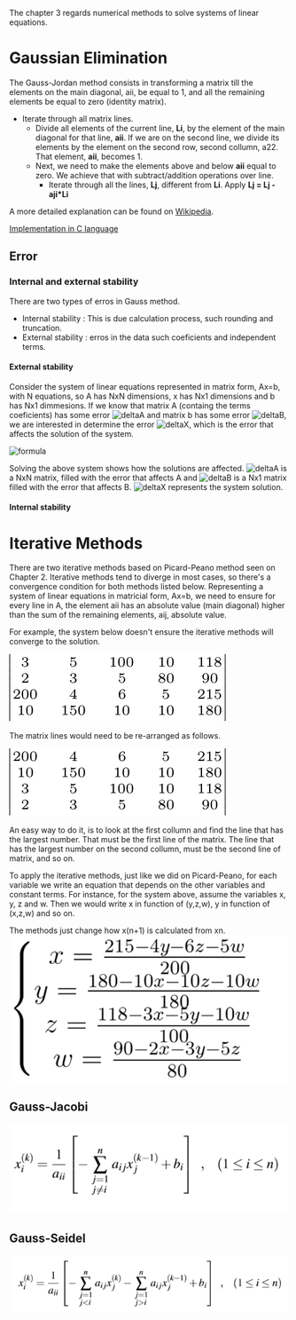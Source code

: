 The chapter 3 regards numerical methods to solve systems of linear equations.
# Gaussian Elimination
The Gauss-Jordan method consists in transforming a matrix till the elements on the main diagonal, aii, be equal to 1, and all the remaining elements be equal to zero (identity matrix). 

* Iterate through all matrix lines.
    * Divide all elements of the current line, **Li**, by the element of the main diagonal for that line, **aii**. If we are on the second line, we divide its elements by the element on the second row, second collumn, a22. That element, **aii**, becomes 1.
    * Next, we need to make the elements above and below **aii** equal to zero. We achieve that with subtract/addition operations over line.
        * Iterate through all the lines, **Lj**, different from **Li**. Apply **Lj = Lj - aji*Li**

A more detailed explanation can be found on [Wikipedia](https://en.wikipedia.org/wiki/Gaussian_elimination).

[Implementation in C language](Gaussian%20elimination.c)

## Error
### Internal and external stability
There are two types of erros in Gauss method. 
* Internal stability : This is due calculation process, such rounding and truncation.
* External stability : erros in the data such coeficients and independent terms.

#### External stability
Consider the system of linear equations represented in matrix form, Ax=b, with N equations, so A has NxN dimensions, x has Nx1 dimensions and b has Nx1 dimmesions. 
If we know that matrix A (containg the terms coeficients) has some error ![deltaA](http://latex.codecogs.com/png.latex?\inline&space;\dpi{150}&space;\tiny&space;\delta&space;a) and matrix b has some error ![deltaB](http://latex.codecogs.com/png.latex?\inline&space;\dpi{150}&space;\tiny&space;\delta&space;b), we are interested in determine the error ![deltaX](http://latex.codecogs.com/png.latex?\inline&space;\dpi{150}&space;\tiny&space;\delta&space;x), which is the error that affects the solution of the system.

![formula](http://latex.codecogs.com/png.latex?\inline&space;\dpi{300}&space;\tiny&space;A.\delta&space;x&space;=&space;\delta&space;b&space;\pm&space;\delta&space;A.X_{0})

Solving the above system shows how the solutions are affected. 
![deltaA](http://latex.codecogs.com/png.latex?\inline&space;\dpi{150}&space;\tiny&space;\delta&space;a) is a NxN matrix, filled with the error that affects A and ![deltaB](http://latex.codecogs.com/png.latex?\inline&space;\dpi{150}&space;\tiny&space;\delta&space;b) is a Nx1 matrix filled with the error that affects B.
![deltaX](http://latex.codecogs.com/png.latex?\inline&space;\dpi{150}&space;\tiny&space;X_{0}) represents the system solution.

#### Internal stability 

# Iterative Methods
There are two iterative methods based on Picard-Peano method seen on Chapter 2. Iterative methods tend to diverge in most cases, so there's a convergence condition for both methods listed below. Representing a system of linear equations in matricial form, Ax=b, we need to ensure for every line in A, the element aii has an absolute value (main diagonal) higher than the sum of the remaining elements, aij, absolute value.

For example, the system below doesn't ensure the iterative methods will converge to the solution.

![example1](img/diverge.png)

The matrix lines would need to be re-arranged as follows.

![example](img/converge.png)

An easy way to do it, is to look at the first collumn and find the line that has the largest number. That must be the first line of the matrix. The line that has the largest number on the second collumn, must be the second line of matrix, and so on.

To apply the iterative methods, just like we did on Picard-Peano, for each variable we write an equation that depends on the other variables and constant terms. For instance, for the system above, assume the variables x, y, z and w. Then we would write x in function of (y,z,w), y in function of (x,z,w) and so on.

The methods just change how x(n+1) is calculated from xn.
![equation](img/system.png)
## Gauss-Jacobi
![jacobi](img/jacobi.png)
## Gauss-Seidel
![seidel](img/seidel.png)   
